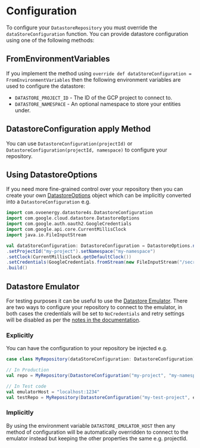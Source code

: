# Configuration
 
To configure your `DatastoreRepository` you must override the `dataStoreConfiguration` function. You can provide datastore 
configuration using one of the following methods:

## FromEnvironmentVariables
If you implement the method using `override def dataStoreConfiguration = FromEnvironmentVariables` then the following 
environment variables are used to configure the datastore:
 - `DATASTORE_PROJECT_ID` - The ID of the GCP project to connect to. 
 - `DATASTORE_NAMESPACE` - An optional namespace to store your entities under.
 
## DatastoreConfiguration apply Method
You can use `DatastoreConfiguration(projectId)` or `DatastoreConfiguration(projectId, namespace)` to configure your repository.

## Using DatastoreOptions
 
If you need more fine-grained control over your repository then you can create your own [DatastoreOptions](https://googlecloudplatform.github.io/google-cloud-java/0.46.0/apidocs/com/google/cloud/datastore/DatastoreOptions.html) object which
can be implicitly converted into a `DatastoreConfiguration` e.g.
  
  ```scala
import com.ovoenergy.datastore4s.DatastoreConfiguration
import com.google.cloud.datastore.DatastoreOptions
import com.google.auth.oauth2.GoogleCredentials
import com.google.api.core.CurrentMillisClock
import java.io.FileInputStream

val dataStoreConfiguration: DatastoreConfiguration = DatastoreOptions.newBuilder()
  .setProjectId("my-project").setNamespace("my-namespace")
  .setClock(CurrentMillisClock.getDefaultClock())
  .setCredentials(GoogleCredentials.fromStream(new FileInputStream("/secrets/gcp-creds.json")))
  .build()
 ```
 
## Datastore Emulator

For testing purposes it can be useful to use the [Datastore Emulator](https://cloud.google.com/datastore/docs/tools/datastore-emulator).
There are two ways to configure your repository to connect to the emulator, in both cases the credentials will be set to `NoCredentials`
and retry settings will be disabled as per the [notes in the documentation](https://github.com/GoogleCloudPlatform/google-cloud-java/blob/master/TESTING.md#testing-code-that-uses-datastore).

### Explicitly

You can have the configuration to your repository be injected e.g.

```scala
case class MyRepository(dataStoreConfiguration: DatastoreConfiguration) extends DatastoreRepository

// In Production
val repo = MyRepository(DatastoreConfiguration("my-project", "my-namespace"))

// In Test code
val emulatorHost = "localhost:1234"
val testRepo = MyRepository(DatastoreConfiguration("my-test-project", emulatorHost, Some("my-test-namespace")))
```

### Implicitly

By using the environment variable `DATASTORE_EMULATOR_HOST` then any method of configuration will be automatically overridden
to connect to the emulator instead but keeping the other properties the same e.g. projectId.

